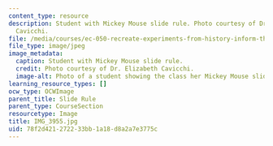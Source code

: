```yaml
---
content_type: resource
description: Student with Mickey Mouse slide rule. Photo courtesy of Dr. Elizabeth
  Cavicchi.
file: /media/courses/ec-050-recreate-experiments-from-history-inform-the-future-from-the-past-galileo-january-iap-2010/78f2d421272233bb1a18d8a2a7e3775c_IMG_3955.jpg
file_type: image/jpeg
image_metadata:
  caption: Student with Mickey Mouse slide rule.
  credit: Photo courtesy of Dr. Elizabeth Cavicchi.
  image-alt: Photo of a student showing the class her Mickey Mouse slide rule.
learning_resource_types: []
ocw_type: OCWImage
parent_title: Slide Rule
parent_type: CourseSection
resourcetype: Image
title: IMG_3955.jpg
uid: 78f2d421-2722-33bb-1a18-d8a2a7e3775c
---
```

